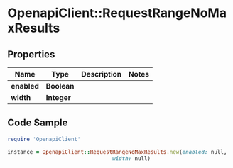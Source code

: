 # OpenapiClient::RequestRangeNoMaxResults

## Properties

Name | Type | Description | Notes
------------ | ------------- | ------------- | -------------
**enabled** | **Boolean** |  | 
**width** | **Integer** |  | 

## Code Sample

```ruby
require 'OpenapiClient'

instance = OpenapiClient::RequestRangeNoMaxResults.new(enabled: null,
                                 width: null)
```


